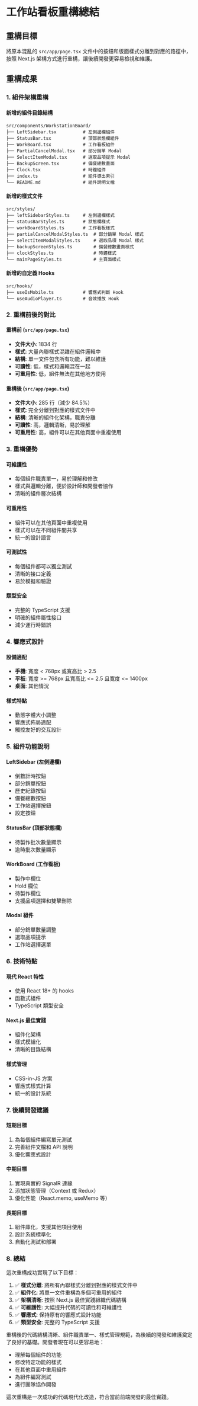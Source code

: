 # 工作站看板重構總結

## 重構目標
將原本混亂的 `src/app/page.tsx` 文件中的按鈕和版面樣式分離到對應的路徑中，按照 Next.js 架構方式進行重構，讓後續開發更容易檢視和維護。

## 重構成果

### 1. 組件架構重構

#### 新增的組件目錄結構
```
src/components/WorkstationBoard/
├── LeftSidebar.tsx          # 左側邊欄組件
├── StatusBar.tsx            # 頂部狀態欄組件
├── WorkBoard.tsx            # 工作看板組件
├── PartialCancelModal.tsx   # 部分銷單 Modal
├── SelectItemModal.tsx      # 選取品項提示 Modal
├── BackupScreen.tsx         # 備餐總數畫面
├── Clock.tsx                # 時鐘組件
├── index.ts                 # 組件導出索引
└── README.md                # 組件說明文檔
```

#### 新增的樣式文件
```
src/styles/
├── leftSidebarStyles.ts     # 左側邊欄樣式
├── statusBarStyles.ts       # 狀態欄樣式
├── workBoardStyles.ts       # 工作看板樣式
├── partialCancelModalStyles.ts  # 部分銷單 Modal 樣式
├── selectItemModalStyles.ts     # 選取品項 Modal 樣式
├── backupScreenStyles.ts        # 備餐總數畫面樣式
├── clockStyles.ts               # 時鐘樣式
└── mainPageStyles.ts            # 主頁面樣式
```

#### 新增的自定義 Hooks
```
src/hooks/
├── useIsMobile.ts           # 響應式判斷 Hook
└── useAudioPlayer.ts        # 音效播放 Hook
```

### 2. 重構前後的對比

#### 重構前 (`src/app/page.tsx`)
- **文件大小**: 1834 行
- **樣式**: 大量內聯樣式混雜在組件邏輯中
- **結構**: 單一文件包含所有功能，難以維護
- **可讀性**: 低，樣式和邏輯混在一起
- **可重用性**: 低，組件無法在其他地方使用

#### 重構後 (`src/app/page.tsx`)
- **文件大小**: 285 行（減少 84.5%）
- **樣式**: 完全分離到對應的樣式文件中
- **結構**: 清晰的組件化架構，職責分離
- **可讀性**: 高，邏輯清晰，易於理解
- **可重用性**: 高，組件可以在其他頁面中重複使用

### 3. 重構優勢

#### 可維護性
- 每個組件職責單一，易於理解和修改
- 樣式與邏輯分離，便於設計師和開發者協作
- 清晰的組件層次結構

#### 可重用性
- 組件可以在其他頁面中重複使用
- 樣式可以在不同組件間共享
- 統一的設計語言

#### 可測試性
- 每個組件都可以獨立測試
- 清晰的接口定義
- 易於模擬和驗證

#### 類型安全
- 完整的 TypeScript 支援
- 明確的組件屬性接口
- 減少運行時錯誤

### 4. 響應式設計

#### 設備適配
- **手機**: 寬度 < 768px 或寬高比 > 2.5
- **平板**: 寬度 >= 768px 且寬高比 <= 2.5 且寬度 <= 1400px
- **桌面**: 其他情況

#### 樣式特點
- 動態字體大小調整
- 響應式佈局適配
- 觸控友好的交互設計

### 5. 組件功能說明

#### LeftSidebar (左側邊欄)
- 倒數計時按鈕
- 部分銷單按鈕
- 歷史紀錄按鈕
- 備餐總數按鈕
- 工作站選擇按鈕
- 設定按鈕

#### StatusBar (頂部狀態欄)
- 待製作批次數量顯示
- 逾時批次數量顯示

#### WorkBoard (工作看板)
- 製作中欄位
- Hold 欄位
- 待製作欄位
- 支援品項選擇和雙擊刪除

#### Modal 組件
- 部分銷單數量調整
- 選取品項提示
- 工作站選擇選單

### 6. 技術特點

#### 現代 React 特性
- 使用 React 18+ 的 hooks
- 函數式組件
- TypeScript 類型安全

#### Next.js 最佳實踐
- 組件化架構
- 樣式模組化
- 清晰的目錄結構

#### 樣式管理
- CSS-in-JS 方案
- 響應式樣式計算
- 統一的設計系統

### 7. 後續開發建議

#### 短期目標
1. 為每個組件編寫單元測試
2. 完善組件文檔和 API 說明
3. 優化響應式設計

#### 中期目標
1. 實現真實的 SignalR 連線
2. 添加狀態管理（Context 或 Redux）
3. 優化性能（React.memo, useMemo 等）

#### 長期目標
1. 組件庫化，支援其他項目使用
2. 設計系統標準化
3. 自動化測試和部署

### 8. 總結

這次重構成功實現了以下目標：

1. ✅ **樣式分離**: 將所有內聯樣式分離到對應的樣式文件中
2. ✅ **組件化**: 將單一文件重構為多個可重用的組件
3. ✅ **架構清晰**: 按照 Next.js 最佳實踐組織代碼結構
4. ✅ **可維護性**: 大幅提升代碼的可讀性和可維護性
5. ✅ **響應式**: 保持原有的響應式設計功能
6. ✅ **類型安全**: 完整的 TypeScript 支援

重構後的代碼結構清晰、組件職責單一、樣式管理規範，為後續的開發和維護奠定了良好的基礎。開發者現在可以更容易地：

- 理解每個組件的功能
- 修改特定功能的樣式
- 在其他頁面中重用組件
- 為組件編寫測試
- 進行團隊協作開發

這次重構是一次成功的代碼現代化改造，符合當前前端開發的最佳實踐。
